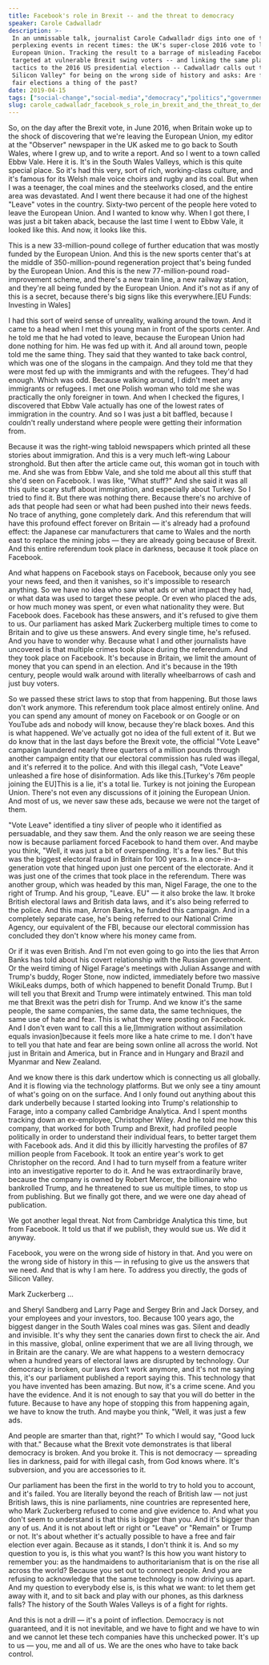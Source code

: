 ```yaml
---
title: Facebook's role in Brexit -- and the threat to democracy
speaker: Carole Cadwalladr
description: >-
 In an unmissable talk, journalist Carole Cadwalladr digs into one of the most
 perplexing events in recent times: the UK's super-close 2016 vote to leave the
 European Union. Tracking the result to a barrage of misleading Facebook ads
 targeted at vulnerable Brexit swing voters -- and linking the same players and
 tactics to the 2016 US presidential election -- Cadwalladr calls out the "gods of
 Silicon Valley" for being on the wrong side of history and asks: Are free and
 fair elections a thing of the past?
date: 2019-04-15
tags: ["social-change","social-media","democracy","politics","government","history","society","law","culture","leadership","future","global-issues","internet","data"]
slug: carole_cadwalladr_facebook_s_role_in_brexit_and_the_threat_to_democracy
---
```


So, on the day after the Brexit vote, in June 2016, when Britain woke up to the shock of
discovering that we're leaving the European Union, my editor at the "Observer" newspaper
in the UK asked me to go back to South Wales, where I grew up, and to write a report. And
so I went to a town called Ebbw Vale. Here it is. It's in the South Wales Valleys, which is
this quite special place. So it's had this very, sort of rich, working-class culture, and
it's famous for its Welsh male voice choirs and rugby and its coal. But when I was a
teenager, the coal mines and the steelworks closed, and the entire area was devastated.
And I went there because it had one of the highest "Leave" votes in the country. Sixty-two
percent of the people here voted to leave the European Union. And I wanted to know
why. When I got there, I was just a bit taken aback, because the last time I went to Ebbw
Vale, it looked like this. And now, it looks like this.

This is a new 33-million-pound college of further education that was mostly funded by the
European Union. And this is the new sports center that's at the middle of
350-million-pound regeneration project that's being funded by the European Union. And this
is the new 77-million-pound road-improvement scheme, and there's a new train line, a new
railway station, and they're all being funded by the European Union. And it's not as if
any of this is a secret, because there's big signs like this everywhere.[EU Funds:
Investing in Wales]

I had this sort of weird sense of unreality, walking around the town. And it came to a
head when I met this young man in front of the sports center. And he told me that he had
voted to leave, because the European Union had done nothing for him. He was fed up with
it. And all around town, people told me the same thing. They said that they wanted to take
back control, which was one of the slogans in the campaign. And they told me that they
were most fed up with the immigrants and with the refugees. They'd had enough. Which was
odd. Because walking around, I didn't meet any immigrants or refugees. I met one Polish
woman who told me she was practically the only foreigner in town. And when I checked the
figures, I discovered that Ebbw Vale actually has one of the lowest rates of immigration
in the country. And so I was just a bit baffled, because I couldn't really understand
where people were getting their information from.

Because it was the right-wing tabloid newspapers which printed all these stories about
immigration. And this is a very much left-wing Labour stronghold. But then after the
article came out, this woman got in touch with me. And she was from Ebbw Vale, and she
told me about all this stuff that she'd seen on Facebook. I was like, "What stuff?" And
she said it was all this quite scary stuff about immigration, and especially about Turkey.
So I tried to find it. But there was nothing there. Because there's no archive of ads that
people had seen or what had been pushed into their news feeds. No trace of anything, gone
completely dark. And this referendum that will have this profound effect forever on
Britain — it's already had a profound effect: the Japanese car manufacturers that came to
Wales and the north east to replace the mining jobs — they are already going because of
Brexit. And this entire referendum took place in darkness, because it took place on
Facebook.

And what happens on Facebook stays on Facebook, because only you see your news feed, and
then it vanishes, so it's impossible to research anything. So we have no idea who saw what
ads or what impact they had, or what data was used to target these people. Or even who
placed the ads, or how much money was spent, or even what nationality they were. But
Facebook does. Facebook has these answers, and it's refused to give them to us. Our
parliament has asked Mark Zuckerberg multiple times to come to Britain and to give us
these answers. And every single time, he's refused. And you have to wonder why. Because
what I and other journalists have uncovered is that multiple crimes took place during the
referendum. And they took place on Facebook. It's because in Britain, we limit the amount
of money that you can spend in an election. And it's because in the 19th century, people
would walk around with literally wheelbarrows of cash and just buy voters.

So we passed these strict laws to stop that from happening. But those laws don't work
anymore. This referendum took place almost entirely online. And you can spend any amount
of money on Facebook or on Google or on YouTube ads and nobody will know, because they're
black boxes. And this is what happened. We've actually got no idea of the full extent of
it. But we do know that in the last days before the Brexit vote, the official "Vote Leave"
campaign laundered nearly three quarters of a million pounds through another campaign
entity that our electoral commission has ruled was illegal, and it's referred it to the
police. And with this illegal cash, "Vote Leave" unleashed a fire hose of disinformation.
Ads like this.[Turkey's 76m people joining the EU]This is a lie, it's a total lie. Turkey
is not joining the European Union. There's not even any discussions of it joining the
European Union. And most of us, we never saw these ads, because we were not the target of
them.

"Vote Leave" identified a tiny sliver of people who it identified as persuadable, and they
saw them. And the only reason we are seeing these now is because parliament forced
Facebook to hand them over. And maybe you think, "Well, it was just a bit of overspending.
It's a few lies." But this was the biggest electoral fraud in Britain for 100 years. In a
once-in-a-generation vote that hinged upon just one percent of the electorate. And it was
just one of the crimes that took place in the referendum. There was another group, which
was headed by this man, Nigel Farage, the one to the right of Trump. And his group,
"Leave. EU" — it also broke the law. It broke British electoral laws and British data laws,
and it's also being referred to the police. And this man, Arron Banks, he funded this
campaign. And in a completely separate case, he's being referred to our National Crime
Agency, our equivalent of the FBI, because our electoral commission has concluded they
don't know where his money came from.

Or if it was even British. And I'm not even going to go into the lies that Arron Banks has
told about his covert relationship with the Russian government. Or the weird timing of
Nigel Farage's meetings with Julian Assange and with Trump's buddy, Roger Stone, now
indicted, immediately before two massive WikiLeaks dumps, both of which happened to
benefit Donald Trump. But I will tell you that Brexit and Trump were intimately entwined.
This man told me that Brexit was the petri dish for Trump. And we know it's the same
people, the same companies, the same data, the same techniques, the same use of hate and
fear. This is what they were posting on Facebook. And I don't even want to call this a
lie,[Immigration without assimilation equals invasion]because it feels more like a hate
crime to me. I don't have to tell you that hate and fear are being sown online all across
the world. Not just in Britain and America, but in France and in Hungary and Brazil and
Myanmar and New Zealand.

And we know there is this dark undertow which is connecting us all globally. And it is
flowing via the technology platforms. But we only see a tiny amount of what's going on on
the surface. And I only found out anything about this dark underbelly because I started
looking into Trump's relationship to Farage, into a company called Cambridge Analytica.
And I spent months tracking down an ex-employee, Christopher Wiley. And he told me how
this company, that worked for both Trump and Brexit, had profiled people politically in
order to understand their individual fears, to better target them with Facebook ads. And
it did this by illicitly harvesting the profiles of 87 million people from Facebook. It
took an entire year's work to get Christopher on the record. And I had to turn myself 
from a feature writer into an investigative reporter to do it. And he was extraordinarily
brave, because the company is owned by Robert Mercer, the billionaire who bankrolled
Trump, and he threatened to sue us multiple times, to stop us from publishing. But we
finally got there, and we were one day ahead of publication.

We got another legal threat. Not from Cambridge Analytica this time, but from Facebook. It
told us that if we publish, they would sue us. We did it anyway.

Facebook, you were on the wrong side of history in that. And you were on the wrong side of
history in this — in refusing to give us the answers that we need. And that is why I am
here. To address you directly, the gods of Silicon Valley.

Mark Zuckerberg ...

and Sheryl Sandberg and Larry Page and Sergey Brin and Jack Dorsey, and your employees and
your investors, too. Because 100 years ago, the biggest danger in the South Wales coal
mines was gas. Silent and deadly and invisible. It's why they sent the canaries down first
to check the air. And in this massive, global, online experiment that we are all living
through, we in Britain are the canary. We are what happens to a western democracy when a
hundred years of electoral laws are disrupted by technology. Our democracy is broken, our
laws don't work anymore, and it's not me saying this, it's our parliament published a
report saying this. This technology that you have invented has been amazing. But now, it's
a crime scene. And you have the evidence. And it is not enough to say that you will do
better in the future. Because to have any hope of stopping this from happening again, we
have to know the truth. And maybe you think, "Well, it was just a few ads.

And people are smarter than that, right?" To which I would say, "Good luck with that."
Because what the Brexit vote demonstrates is that liberal democracy is broken. And you
broke it. This is not democracy — spreading lies in darkness, paid for with illegal cash,
from God knows where. It's subversion, and you are accessories to it.

Our parliament has been the first in the world to try to hold you to account, and it's
failed. You are literally beyond the reach of British law — not just British laws, this is
nine parliaments, nine countries are represented here, who Mark Zuckerberg refused to come
and give evidence to. And what you don't seem to understand is that this is bigger than
you. And it's bigger than any of us. And it is not about left or right or "Leave" or
"Remain" or Trump or not. It's about whether it's actually possible to have a free and
fair election ever again. Because as it stands, I don't think it is. And so my question to
you is, is this what you want? Is this how you want history to remember you: as the
handmaidens to authoritarianism that is on the rise all across the world? Because you set
out to connect people. And you are refusing to acknowledge that the same technology is now
driving us apart. And my question to everybody else is, is this what we want: to let them
get away with it, and to sit back and play with our phones, as this darkness falls? The
history of the South Wales Valleys is of a fight for rights.

And this is not a drill — it's a point of inflection. Democracy is not guaranteed, and it
is not inevitable, and we have to fight and we have to win and we cannot let these tech
companies have this unchecked power. It's up to us — you, me and all of us. We are the
ones who have to take back control.

<!--
ad_duration=3.33
event="TED2019"
external_start_time=0
has_talk_citation=1
intro_duration=11.82
is_subtitle_required="False"
is_talk_featured="True"
language="en"
language_swap="False"
native_language="en"
number_of_related_talks=6
number_of_speakers=1
number_of_subtitled_videos=26
number_of_tags=14
number_of_talk_download_languages=26
number_of_talk_more_resources=1
number_of_talk_recommendations=1
number_of_talks_take_actions=1
post_ad_duration=0.83
published_timestamp="2019-04-16 20:09:00"
recording_date="2019-04-15"
speaker_description="Investigative journalist"
speaker_is_published=1
speaker_name="Carole Cadwalladr"
talk_name="Facebook's role in Brexit -- and the threat to democracy"
talk_recommendations_blurb="More resources curated by Carole Cadwalladr"
talks_tags=["social-change","social-media","democracy","politics","government","history","society","law","culture","leadership","future","global-issues","internet","data"]
url_audio="https://download.ted.com/talks/CaroleCadwalladr_2019.mp3?apikey=acme-roadrunner"
url_photo_speaker="https://pe.tedcdn.com/images/ted/0b29742345644b9bfbcd9b2efd2eeb4ba1e65622_254x191.jpg"
url_photo_talk="https://s3.amazonaws.com/talkstar-photos/uploads/0358a63f-a209-4e00-828a-169b94dc1b1c/CaroleCadwalladr_2019-embed.jpg"
url_webpage="https://www.ted.com/talks/carole_cadwalladr_facebook_s_role_in_brexit_and_the_threat_to_democracy"
video_type_name="TED Stage Talk"
-->